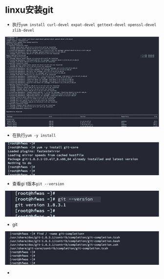# linxu安装git

- 执行`yum install curl-devel expat-devel gettext-devel openssl-devel zlib-devel`

![image-20220828120959964](images/image-20220828120959964.png)

- 在执行`yum -y install `

![image-20220828121026069](images/image-20220828121026069.png)

- 查看gi t版本`git --version`

![image-20220828121055722](images/image-20220828121055722.png)

- git

![image-20220828121122854](images/image-20220828121122854.png)

- 